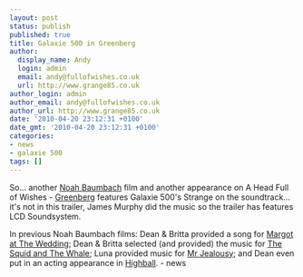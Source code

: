 ```yaml
---
layout: post
status: publish
published: true
title: Galaxie 500 in Greenberg
author:
  display_name: Andy
  login: admin
  email: andy@fullofwishes.co.uk
  url: http://www.grange85.co.uk
author_login: admin
author_email: andy@fullofwishes.co.uk
author_url: http://www.grange85.co.uk
date: '2010-04-20 23:12:31 +0100'
date_gmt: '2010-04-20 23:12:31 +0100'
categories:
- news
- galaxie 500
tags: []
---
```

<div>So... another <a href="http://en.wikipedia.org/wiki/Noah_Baumbach">Noah Baumbach</a> film and another appearance on A Head Full of Wishes - <a href="http://en.wikipedia.org/wiki/Greenberg_%28film%29">Greenberg</a> features Galaxie 500&#39;s Strange on the soundtrack... it&#39;s not in this trailer, James Murphy did the music so the trailer has features LCD Soundsystem.
<p /> <figure class="caption "><figcaption class="caption-text"></figcaption></figure>
<p />In previous Noah Baumbach films: Dean & Britta provided a song for <a href="http://en.wikipedia.org/wiki/Margot_at_the_Wedding">Margot at The Wedding</a>; Dean & Britta selected (and provided) the music for <a href="http://en.wikipedia.org/wiki/The_Squid_and_the_Whale">The Squid and The Whale</a>; Luna provided music for <a href="http://en.wikipedia.org/wiki/Mr._Jealousy">Mr Jealousy</a>; and Dean even put in an acting appearance in <a href="http://en.wikipedia.org/wiki/Highball_%28film%29">Highball</a>.
- news
</p></div>
